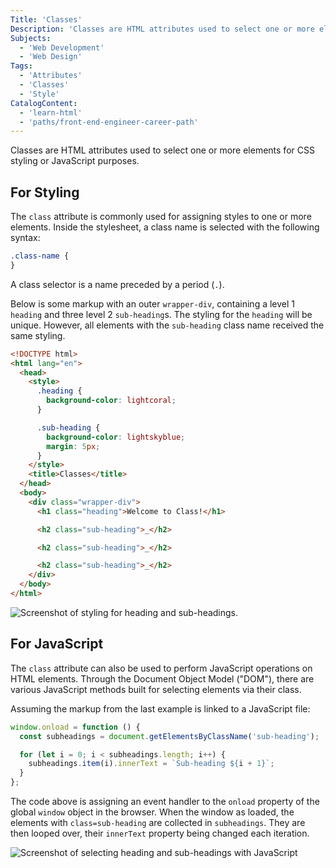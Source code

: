 ```yaml
---
Title: 'Classes'
Description: 'Classes are HTML attributes used to select one or more elements for CSS styling or JavaScript purposes. The class attribute is commonly used for assigning styles to one or more elements. Inside the stylesheet, a class name is selected with the following syntax: css .class-name { }  A class selector is a name preceded by a period (.).'
Subjects:
  - 'Web Development'
  - 'Web Design'
Tags:
  - 'Attributes'
  - 'Classes'
  - 'Style'
CatalogContent:
  - 'learn-html'
  - 'paths/front-end-engineer-career-path'
---
```


Classes are HTML attributes used to select one or more elements for CSS styling or JavaScript purposes.

## For Styling

The `class` attribute is commonly used for assigning styles to one or more elements. Inside the stylesheet, a class name is selected with the following syntax:

```css
.class-name {
}
```

A class selector is a name preceded by a period (`.`).

Below is some markup with an outer `wrapper-div`, containing a level 1 `heading` and three level 2 `sub-heading`s. The styling for the `heading` will be unique. However, all elements with the `sub-heading` class name received the same styling.

```html
<!DOCTYPE html>
<html lang="en">
  <head>
    <style>
      .heading {
        background-color: lightcoral;
      }

      .sub-heading {
        background-color: lightskyblue;
        margin: 5px;
      }
    </style>
    <title>Classes</title>
  </head>
  <body>
    <div class="wrapper-div">
      <h1 class="heading">Welcome to Class!</h1>

      <h2 class="sub-heading">_</h2>

      <h2 class="sub-heading">_</h2>

      <h2 class="sub-heading">_</h2>
    </div>
  </body>
</html>
```

![Screenshot of styling for heading and sub-headings.](https://i.imgur.com/fMWV8DY.png)

## For JavaScript

The `class` attribute can also be used to perform JavaScript operations on HTML elements. Through the Document Object Model ("DOM"), there are various JavaScript methods built for selecting elements via their class.

Assuming the markup from the last example is linked to a JavaScript file:

```js
window.onload = function () {
  const subheadings = document.getElementsByClassName('sub-heading');

  for (let i = 0; i < subheadings.length; i++) {
    subheadings.item(i).innerText = `Sub-heading ${i + 1}`;
  }
};
```

The code above is assigning an event handler to the `onload` property of the global `window` object in the browser. When the window as loaded, the elements with `class=sub-heading` are collected in `subheadings`. They are then looped over, their `innerText` property being changed each iteration.

![Screenshot of selecting heading and sub-headings with JavaScript](https://i.imgur.com/2uIJMAq.png)
